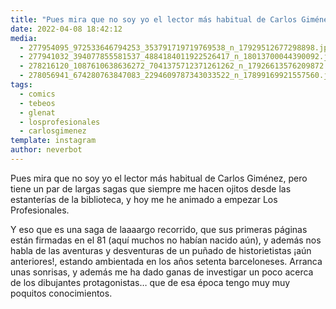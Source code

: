 ```yaml
---
title: "Pues mira que no soy yo el lector más habitual de Carlos Giménez"
date: 2022-04-08 18:42:12
media: 
  - 277954095_972533646794253_353791719719769538_n_17929512677298898.jpg
  - 277941032_394077855581537_4884184011922526417_n_18013700044390092.jpg
  - 278216120_1087610638636272_7041375712371261262_n_17926613576209872.jpg
  - 278056941_674280763847083_2294609787343033522_n_17899169921557560.jpg
tags: 
  - comics
  - tebeos
  - glenat
  - losprofesionales
  - carlosgimenez
template: instagram
author: neverbot
---
```


Pues mira que no soy yo el lector más habitual de Carlos Giménez, pero tiene un par de largas sagas que siempre me hacen ojitos desde las estanterías de la biblioteca, y hoy me he animado a empezar Los Profesionales.

Y eso que es una saga de laaaargo recorrido, que sus primeras páginas están firmadas en el 81 (aquí muchos no habían nacido aún), y además nos habla de las aventuras y desventuras de un puñado de historietistas ¡aún anteriores!, estando ambientada en los años setenta barceloneses. Arranca unas sonrisas, y además me ha dado ganas de investigar un poco acerca de los dibujantes protagonistas… que de esa época tengo muy muy poquitos conocimientos.
